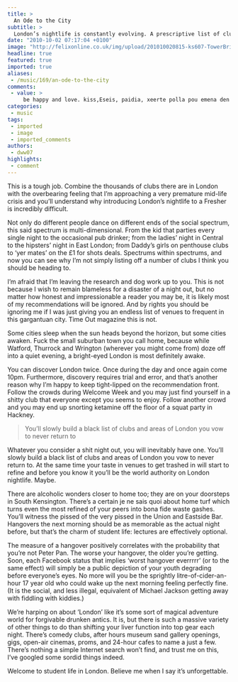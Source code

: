 ```yaml
---
title: >
  An Ode to the City
subtitle: >
  London’s nightlife is constantly evolving. A prescriptive list of clubs would be futile
date: "2010-10-02 07:17:04 +0100"
image: "http://felixonline.co.uk/img/upload/201010020815-ks607-TowerBri.jpg"
headline: true
featured: true
imported: true
aliases:
 - /music/169/an-ode-to-the-city
comments:
 - value: >
     be happy and love. kiss,Eseis, paidia, xeerte polla pou emena den me endiaferoun. Egw lew oti den prepei na yparxei fanatismos kai h epistolh toy Katholikou ths Syrou mou arese. Einai s' auto to pneuma.
categories:
 - music
tags:
 - imported
 - image
 - imported_comments
authors:
 - dww07
highlights:
 - comment
---
```


This is a tough job. Combine the thousands of clubs there are in London with the overbearing feeling that I’m approaching a very premature mid-life crisis and you’ll understand why introducing London’s nightlife to a Fresher is incredibly difficult.

Not only do different people dance on different ends of the social spectrum, this said spectrum is multi-dimensional. From the kid that parties every single night to the occasional pub drinker; from the ladies’ night in Central to the hipsters’ night in East London; from Daddy’s girls on penthouse clubs to ‘yer mates’ on the £1 for shots deals. Spectrums within spectrums, and now you can see why I’m not simply listing off a number of clubs I think you should be heading to.

I’m afraid that I’m leaving the research and dog work up to you. This is not because I wish to remain blameless for a disaster of a night out, but no matter how honest and impressionable a reader you may be, it is likely most of my recommendations will be ignored. And by rights you should be ignoring me if I was just giving you an endless list of venues to frequent in this gargantuan city. Time Out magazine this is not.

Some cities sleep when the sun heads beyond the horizon, but some cities awaken. Fuck the small suburban town you call home, because while Watford, Thurrock and Wrington (wherever you might come from) doze off into a quiet evening, a bright-eyed London is most definitely awake.

You can discover London twice. Once during the day and once again come 10pm. Furthermore, discovery requires trial and error, and that’s another reason why I’m happy to keep tight-lipped on the recommendation front. Follow the crowds during Welcome Week and you may just find yourself in a shitty club that everyone except you seems to enjoy. Follow another crowd and you may end up snorting ketamine off the floor of a squat party in Hackney.

> You’ll slowly build a black list of clubs and areas of London you vow to never return to

Whatever you consider a shit night out, you will inevitably have one. You’ll slowly build a black list of clubs and areas of London you vow to never return to. At the same time your taste in venues to get trashed in will start to refine and before you know it you’ll be the world authority on London nightlife. Maybe.

There are alcoholic wonders closer to home too; they are on your doorsteps in South Kensington. There’s a certain je ne sais quoi about home turf which turns even the most refined of your peers into bona fide waste gashes. You’ll witness the pissed of the very pissed in the Union and Eastside Bar. Hangovers the next morning should be as memorable as the actual night before, but that’s the charm of student life: lectures are effectively optional.

The measure of a hangover positively correlates with the probability that you’re not Peter Pan. The worse your hangover, the older you’re getting. Soon, each Facebook status that implies ‘worst hangover everrrrr’ (or to the same effect) will simply be a public depiction of your youth degrading before everyone’s eyes. No more will you be the sprightly litre-of-cider-an-hour 17 year old who could wake up the next morning feeling perfectly fine. (It is the social, and less illegal, equivalent of Michael Jackson getting away with fiddling with kiddies.)

We’re harping on about ‘London’ like it’s some sort of magical adventure world for forgivable drunken antics. It is, but there is such a massive variety of other things to do than shifting your liver function into top gear each night. There’s comedy clubs, after hours museum sand gallery openings, gigs, open-air cinemas, proms, and 24-hour cafes to name a just a few. There’s nothing a simple Internet search won’t find, and trust me on this, I’ve googled some sordid things indeed.

Welcome to student life in London. Believe me when I say it’s unforgettable.
